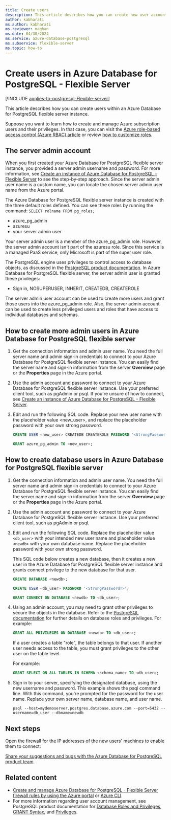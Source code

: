 ```yaml
---
title: Create users
description: This article describes how you can create new user accounts to interact with an Azure Database for PostgreSQL - Flexible Server instance.
author: kabharati
ms.author: kabharati
ms.reviewer: maghan
ms.date: 04/30/2024
ms.service: azure-database-postgresql
ms.subservice: flexible-server
ms.topic: how-to
---
```


# Create users in Azure Database for PostgreSQL - Flexible Server

[!INCLUDE [applies-to-postgresql-Flexible-server](~/reusable-content/ce-skilling/azure/includes/postgresql/includes/applies-to-postgresql-flexible-server.md)]

This article describes how you can create users within an Azure Database for PostgreSQL flexible server instance.


Suppose you want to learn how to create and manage Azure subscription users and their privileges. In that case, you can visit the [Azure role-based access control (Azure RBAC) article](/azure/role-based-access-control/built-in-roles) or review [how to customize roles](/azure/role-based-access-control/custom-roles).

## The server admin account

When you first created your Azure Database for PostgreSQL flexible server instance, you provided a server admin username and password. For more information, see [Create an instance of Azure Database for PostgreSQL - Flexible Server](quickstart-create-server.md) to see the step-by-step approach. Since the server admin user name is a custom name, you can locate the chosen server admin user name from the Azure portal.

The Azure Database for PostgreSQL flexible server instance is created with the three default roles defined. You can see these roles by running the command: `SELECT rolname FROM pg_roles;`

- azure_pg_admin
- azuresu
- your server admin user

Your server admin user is a member of the azure_pg_admin role. However, the server admin account isn't part of the azuresu role. Since this service is a managed PaaS service, only Microsoft is part of the super user role.

The PostgreSQL engine uses privileges to control access to database objects, as discussed in the [PostgreSQL product documentation](https://www.postgresql.org/docs/current/static/sql-createrole.html). In Azure Database for PostgreSQL flexible server, the server admin user is granted these privileges:

- Sign in, NOSUPERUSER, INHERIT, CREATEDB, CREATEROLE

The server admin user account can be used to create more users and grant those users into the azure_pg_admin role. Also, the server admin account can be used to create less privileged users and roles that have access to individual databases and schemas.

## How to create more admin users in Azure Database for PostgreSQL flexible server

1. Get the connection information and admin user name.
   You need the full server name and admin sign-in credentials to connect to your Azure Database for PostgreSQL flexible server instance. You can easily find the server name and sign-in information from the server **Overview** page or the **Properties** page in the Azure portal.

1. Use the admin account and password to connect to your Azure Database for PostgreSQL flexible server instance. Use your preferred client tool, such as pgAdmin or psql.
   If you're unsure of how to connect, see [Create an instance of Azure Database for PostgreSQL - Flexible Server](quickstart-create-server.md).

1. Edit and run the following SQL code. Replace your new user name with the placeholder value <new_user>, and replace the placeholder password with your own strong password.

   ```sql
   CREATE USER <new_user> CREATEDB CREATEROLE PASSWORD '<StrongPassword!>';

   GRANT azure_pg_admin TO <new_user>;
   ```

## How to create database users in Azure Database for PostgreSQL flexible server

1. Get the connection information and admin user name.
   You need the full server name and admin sign-in credentials to connect to your Azure Database for PostgreSQL flexible server instance. You can easily find the server name and sign-in information from the server **Overview** page or the **Properties** page in the Azure portal.

1. Use the admin account and password to connect to your Azure Database for PostgreSQL flexible server instance. Use your preferred client tool, such as pgAdmin or psql.

1. Edit and run the following SQL code. Replace the placeholder value `<db_user>` with your intended new user name and placeholder value `<newdb>` with your own database name. Replace the placeholder password with your own strong password.

   This SQL code below creates a new database, then it creates a new user in the Azure Database for PostgreSQL flexible server instance and grants connect privilege to the new database for that user.

   ```sql
   CREATE DATABASE <newdb>;

   CREATE USER <db_user> PASSWORD '<StrongPassword!>';

   GRANT CONNECT ON DATABASE <newdb> TO <db_user>;
   ```

1. Using an admin account, you may need to grant other privileges to secure the objects in the database. Refer to the [PostgreSQL documentation](https://www.postgresql.org/docs/current/static/ddl-priv.html) for further details on database roles and privileges. For example:

   ```sql
   GRANT ALL PRIVILEGES ON DATABASE <newdb> TO <db_user>;
   ```

   If a user creates a table "role", the table belongs to that user. If another user needs access to the table, you must grant privileges to the other user on the table level.

   For example:

    ```sql
    GRANT SELECT ON ALL TABLES IN SCHEMA <schema_name> TO <db_user>;
    ```

1. Sign in to your server, specifying the designated database, using the new username and password. This example shows the psql command line. With this command, you're prompted for the password for the user name. Replace your own server name, database name, and user name.

   ```shell
   psql --host=mydemoserver.postgres.database.azure.com --port=5432 --username=db_user --dbname=newdb
   ```

## Next steps

Open the firewall for the IP addresses of the new users' machines to enable them to connect:

[Share your suggestions and bugs with the Azure Database for PostgreSQL product team](https://aka.ms/pgfeedback).

## Related content

- [Create and manage Azure Database for PostgreSQL - Flexible Server firewall rules by using the Azure portal](how-to-manage-firewall-portal.md) or [Azure CLI](how-to-manage-firewall-cli.md).
- For more information regarding user account management, see PostgreSQL product documentation for [Database Roles and Privileges](https://www.postgresql.org/docs/current/static/user-manag.html), [GRANT Syntax](https://www.postgresql.org/docs/current/static/sql-grant.html), and [Privileges](https://www.postgresql.org/docs/current/static/ddl-priv.html).
